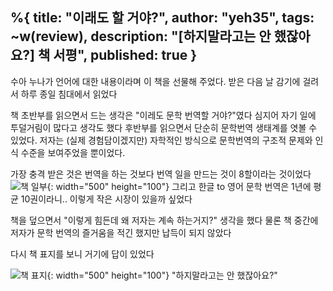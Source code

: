 %{
title: "이래도 할 거야?",
author: "yeh35",
tags: ~w(review),
description: "\[하지말라고는 안 했잖아요?] 책 서평",
published: true
}
---
수아 누나가 언어에 대한 내용이라며 이 책을 선물해 주었다.
받은 다음 날 감기에 걸려서 하루 종일 침대에서 읽었다

책 초반부를 읽으면서 드는 생각은 "이레도 문학 번역할 거야?"였다
심지어 자기 일에 투덜거림이 많다고 생각도 했다
후반부를 읽으면서 단순히 문학번역 생태계를 엿볼 수 있었다.
저자는 (실제 경험담이겠지만) 자학적인 방식으로 문학번역의 구조적 문제와 인식 수준을 보여주었을 뿐이었다.

가장 충격 받은 것은 번역을 하는 것보다 번역 일을 만드는 것이 8할이라는 것이었다
![책 일부](/images/posts/2025-01-10-1.jpg){: width="500" height="100"}
그리고 한글 to 영어 문학 번역은 1년에 평균 10권이라니.. 이렇게 작은 시장이 있을까 싶었다

책을 덮으면서 "이렇게 힘든데 왜 저자는 계속 하는거지?" 생각을 했다
물론 책 중간에 저자가 문학 번역의 즐거움을 적긴 했지만 납득이 되지 않았다

다시 책 표지를 보니 거기에 답이 있었다

![책 표지](/images/posts/2025-01-10-2.jpg){: width="500" height="100"}
"하지말라고는 안 했잖아요?" 